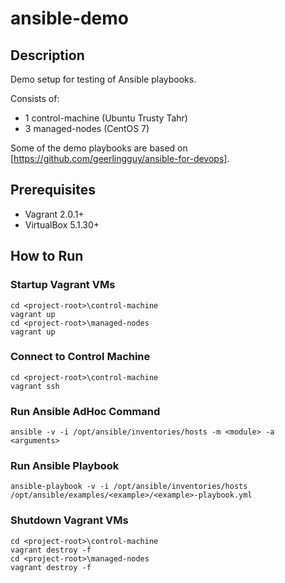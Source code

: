 # ansible-demo

## Description

Demo setup for testing of Ansible playbooks.

Consists of:
- 1 control-machine (Ubuntu Trusty Tahr)
- 3 managed-nodes (CentOS 7)

Some of the demo playbooks are based on [https://github.com/geerlingguy/ansible-for-devops].

## Prerequisites

- Vagrant 2.0.1+
- VirtualBox 5.1.30+

## How to Run

### Startup Vagrant VMs
```
cd <project-root>\control-machine
vagrant up
cd <project-root>\managed-nodes
vagrant up
```

### Connect to Control Machine
```
cd <project-root>\control-machine
vagrant ssh
```

### Run Ansible AdHoc Command
```
ansible -v -i /opt/ansible/inventories/hosts -m <module> -a <arguments>
```

### Run Ansible Playbook
```
ansible-playbook -v -i /opt/ansible/inventories/hosts /opt/ansible/examples/<example>/<example>-playbook.yml
```

### Shutdown Vagrant VMs
```
cd <project-root>\control-machine
vagrant destroy -f
cd <project-root>\managed-nodes
vagrant destroy -f
```